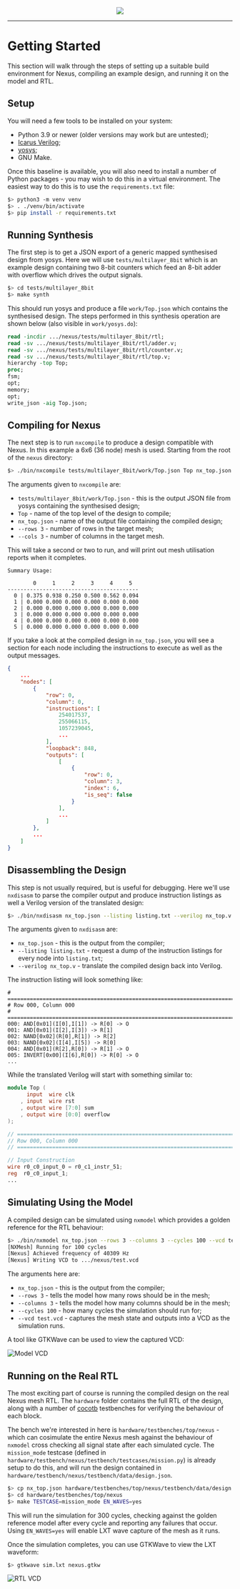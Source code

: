 <p align="center">
    <img src="./images/logo_small.png">
</p>

---

# Getting Started
This section will walk through the steps of setting up a suitable build
environment for Nexus, compiling an example design, and running it on the model
and RTL.

## Setup
You will need a few tools to be installed on your system:

 * Python 3.9 or newer (older versions may work but are untested);
 * [Icarus Verilog](http://iverilog.icarus.com);
 * [yosys](https://github.com/YosysHQ/yosys);
 * GNU Make.

Once this baseline is available, you will also need to install a number of
Python packages - you may wish to do this in a virtual environment. The easiest
way to do this is to use the `requirements.txt` file:

```bash
$> python3 -m venv venv
$> . ./venv/bin/activate
$> pip install -r requirements.txt
```

## Running Synthesis
The first step is to get a JSON export of a generic mapped synthesised design
from yosys. Here we will use `tests/multilayer_8bit` which is an example design
containing two 8-bit counters which feed an 8-bit adder with overflow which
drives the output signals.

```bash
$> cd tests/multilayer_8bit
$> make synth
```

This should run yosys and produce a file `work/Top.json` which contains the
synthesised design. The steps performed in this synthesis operation are shown
below (also visible in `work/yosys.do`):

```tcl
read -incdir .../nexus/tests/multilayer_8bit/rtl;
read -sv .../nexus/tests/multilayer_8bit/rtl/adder.v;
read -sv .../nexus/tests/multilayer_8bit/rtl/counter.v;
read -sv .../nexus/tests/multilayer_8bit/rtl/top.v;
hierarchy -top Top;
proc;
fsm;
opt;
memory;
opt;
write_json -aig Top.json;
```

## Compiling for Nexus
The next step is to run `nxcompile` to produce a design compatible with Nexus.
In this example a 6x6 (36 node) mesh is used. Starting from the root of the
`nexus` directory:

```bash
$> ./bin/nxcompile tests/multilayer_8bit/work/Top.json Top nx_top.json --rows 3 --cols 3
```

The arguments given to `nxcompile` are:

 * `tests/multilayer_8bit/work/Top.json` - this is the output JSON file from
   yosys containing the synthesised design;
 * `Top` - name of the top level of the design to compile;
 * `nx_top.json` - name of the output file containing the compiled design;
 * `--rows 3` - number of rows in the target mesh;
 * `--cols 3` - number of columns in the target mesh.

This will take a second or two to run, and will print out mesh utilisation
reports when it completes.

```
Summary Usage:

        0     1     2     3     4     5
-----------------------------------------
  0 | 0.375 0.938 0.250 0.500 0.562 0.094
  1 | 0.000 0.000 0.000 0.000 0.000 0.000
  2 | 0.000 0.000 0.000 0.000 0.000 0.000
  3 | 0.000 0.000 0.000 0.000 0.000 0.000
  4 | 0.000 0.000 0.000 0.000 0.000 0.000
  5 | 0.000 0.000 0.000 0.000 0.000 0.000
```

If you take a look at the compiled design in `nx_top.json`, you will see a
section for each node including the instructions to execute as well as the
output messages.

```json
{
    ...
    "nodes": [
        {
            "row": 0,
            "column": 0,
            "instructions": [
                254017537,
                255066115,
                1057239045,
                ...
            ],
            "loopback": 848,
            "outputs": [
                [
                    {
                        "row": 0,
                        "column": 3,
                        "index": 6,
                        "is_seq": false
                    }
                ],
                ...
            ]
        },
        ...
    ]
}
```

## Disassembling the Design
This step is not usually required, but is useful for debugging. Here we'll use
`nxdisasm` to parse the compiler output and produce instruction listings as well
a Verilog version of the translated design:

```bash
$> ./bin/nxdisasm nx_top.json --listing listing.txt --verilog nx_top.v
```

The arguments given to `nxdisasm` are:

 * `nx_top.json` - this is the output from the compiler;
 * `--listing listing.txt` - request a dump of the instruction listings for every
   node into `listing.txt`;
 * `--verilog nx_top.v` - translate the compiled design back into Verilog.

The instruction listing will look something like:

```
# ==============================================================================
# Row 000, Column 000
# ==============================================================================
000: AND[0x01](I[0],I[1]) -> R[0] -> O
001: AND[0x01](I[2],I[3]) -> R[1]
002: NAND[0x02](R[0],R[1]) -> R[2]
003: NAND[0x02](I[4],I[5]) -> R[0]
004: AND[0x01](R[2],R[0]) -> R[1] -> O
005: INVERT[0x00](I[6],R[0]) -> R[0] -> O
...
```

While the translated Verilog will start with something similar to:

```Verilog
module Top (
      input  wire clk
    , input  wire rst
    , output wire [7:0] sum
    , output wire [0:0] overflow
);

// =============================================================================
// Row 000, Column 000
// =============================================================================

// Input Construction
wire r0_c0_input_0 = r0_c1_instr_51;
reg  r0_c0_input_1;
...
```

## Simulating Using the Model
A compiled design can be simulated using `nxmodel` which provides a golden
reference for the RTL behaviour:

```bash
$> ./bin/nxmodel nx_top.json --rows 3 --columns 3 --cycles 100 --vcd test.vcd
[NXMesh] Running for 100 cycles
[Nexus] Achieved frequency of 40309 Hz
[Nexus] Writing VCD to .../nexus/test.vcd
```

The arguments here are:

 * `nx_top.json` - this is the output from the compiler;
 * `--rows 3` - tells the model how many rows should be in the mesh;
 * `--columns 3` - tells the model how many columns should be in the mesh;
 * `--cycles 100` - how many cycles the simulation should run for;
 * `--vcd test.vcd` - captures the mesh state and outputs into a VCD as the
   simulation runs.

A tool like GTKWave can be used to view the captured VCD:

![Model VCD](./images/model_vcd.png)

## Running on the Real RTL
The most exciting part of course is running the compiled design on the real
Nexus mesh RTL. The `hardware` folder contains the full RTL of the design, along
with a number of [cocotb](https://github.com/cocotb/cocotb) testbenches for
verifying the behaviour of each block.

The bench we're interested in here is `hardware/testbenches/top/nexus` - which
can cosimulate the entire Nexus mesh against the behaviour of `nxmodel` cross
checking all signal state after each simulated cycle. The `mission_mode`
testcase (defined in `hardware/testbench/nexus/testbench/testcases/mission.py`)
is already setup to do this, and will run the design contained in
`hardware/testbench/nexus/testbench/data/design.json`.

```bash
$> cp nx_top.json hardware/testbenches/top/nexus/testbench/data/design.json
$> cd hardware/testbenches/top/nexus
$> make TESTCASE=mission_mode EN_WAVES=yes
```

This will run the simulation for 300 cycles, checking against the golden
reference model after every cycle and reporting any failures that occur. Using
`EN_WAVES=yes` will enable LXT wave capture of the mesh as it runs.

Once the simulation completes, you can use GTKWave to view the LXT waveform:

```bash
$> gtkwave sim.lxt nexus.gtkw
```

![RTL VCD](./images/rtl_vcd.png)
